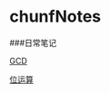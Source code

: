 # chunfNotes

###日常笔记

[GCD](https://github.com/lvchunf/chunfNotes/blob/master/content/gcd.md)

[位运算](https://github.com/lvchunf/chunfNotes/blob/master/content/位运算.md)